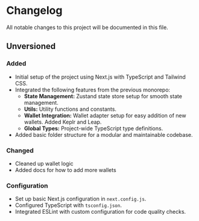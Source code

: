 # Changelog

All notable changes to this project will be documented in this file.

## Unversioned

### Added
- Initial setup of the project using Next.js with TypeScript and Tailwind CSS. 
- Integrated the following features from the previous monorepo:
  - **State Management:** Zustand state store setup for smooth state management.
  - **Utils:** Utility functions and constants.
  - **Wallet Integration:** Wallet adapter setup for easy addition of new wallets. Added Keplr and Leap.
  - **Global Types:** Project-wide TypeScript type definitions.
- Added basic folder structure for a modular and maintainable codebase.

### Changed
- Cleaned up wallet logic
- Added docs for how to add more wallets

### Configuration
- Set up basic Next.js configuration in `next.config.js`.
- Configured TypeScript with `tsconfig.json`.
- Integrated ESLint with custom configuration for code quality checks.